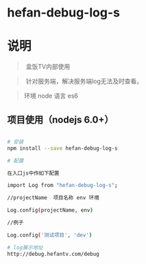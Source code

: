 # hefan-debug-log-s
# 说明

>  盒饭TV内部使用

>  针对服务端，解决服务端log无法及时查看。

> 环境 node 语言 es6



## 项目使用（nodejs 6.0+）
``` bash

# 安装
npm install --save hefan-debug-log-s

# 配置

在入口js中作如下配置

import Log from "hefan-debug-log-s";

//projectName  项目名称 env 环境

Log.config(projectName, env)

//例子

Log.config('测试项目', 'dev')

# log展示地址
http://debug.hefantv.com/debug




